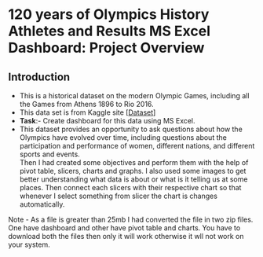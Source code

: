 # 120 years of Olympics History Athletes and Results MS Excel Dashboard: Project Overview

## Introduction
* This is a historical dataset on the modern Olympic Games, including all the Games from Athens 1896 to Rio 2016.
* This data set is from Kaggle site [[Dataset](https://www.kaggle.com/heesoo37/120-years-of-olympic-history-athletes-and-results)]
* **Task**:- Create dashboard for this data using MS Excel.
* This dataset provides an opportunity to ask questions about how the Olympics have evolved over time, including questions about the participation and performance of women, different nations, and different sports and events.<br>
Then I had created some objectives and perform them with the help of pivot table, slicers, charts and graphs. I also used some images to get better understanding what data is about or what is it telling us at some places. Then connect each slicers with their respective chart so that whenever I select something from slicer the chart is changes automatically. 

Note - As a file is greater than 25mb I had converted the file in two zip files. One have dashboard and other have pivot table and charts. You have to download both the files then only it will work otherwise it wll not work on your system.
